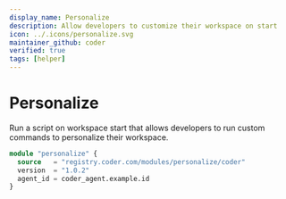 ```yaml
---
display_name: Personalize
description: Allow developers to customize their workspace on start
icon: ../.icons/personalize.svg
maintainer_github: coder
verified: true
tags: [helper]
---
```


# Personalize

Run a script on workspace start that allows developers to run custom commands to personalize their workspace.

```tf
module "personalize" {
  source   = "registry.coder.com/modules/personalize/coder"
  version  = "1.0.2"
  agent_id = coder_agent.example.id
}
```
